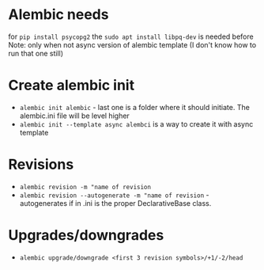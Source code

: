 # Alembic needs
for `pip install psycopg2` the `sudo apt install libpq-dev` is needed  before
    Note: only when  not async version of alembic template (I don't know how to run that one still)
# Create alembic init
- `alembic init alembic` - last one is a folder where it should initiate. The alembic.ini file will be level higher
- `alembic init --template async alembci` is a way to create it with async template
# Revisions
- `alembic revision -m "name of revision`
- `alembic revision --autogenerate -m "name of revision` - autogenerates if in .ini is the proper DeclarativeBase class.
# Upgrades/downgrades
- `alembic upgrade/downgrade <first 3 revision symbols>/+1/-2/head`
    
